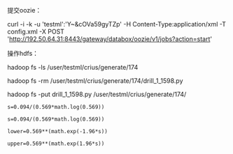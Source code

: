 





提交oozie：

curl -i -k -u 'testml':'Y~&cOVa59gyTZp' -H Content-Type:application/xml -T config.xml -X POST 'http://192.50.64.31:8443/gateway/databox/oozie/v1/jobs?action=start'







操作hdfs：

hadoop fs -ls /user/testml/crius/generate/174

hadoop fs -rm /user/testml/crius/generate/174/drill_1_1598.py

hadoop fs -put drill_1_1598.py /user/testml/crius/generate/174/









```
s=0.094/(0.569*math.log(0.569))

s=0.094/(0.569*math.log(0.569))

lower=0.569**(math.exp(-1.96*s))

upper=0.569**(math.exp(1.96*s))

```

